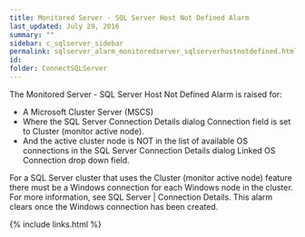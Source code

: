 ```yaml
---
title: ﻿Monitored Server - SQL Server Host Not Defined Alarm
last_updated: July 29, 2016
summary: ""
sidebar: c_sqlserver_sidebar
permalink: sqlserver_alarm_monitoredserver_sqlserverhostnotdefined.html
id:
folder: ConnectSQLServer
---
```



The Monitored Server - SQL Server Host Not Defined Alarm is raised for:

* A Microsoft Cluster Server (MSCS)
* Where the SQL Server Connection Details dialog Connection field is set to Cluster (monitor active node).
* And the active cluster node is NOT in the list of available OS connections in the SQL Server Connection Details dialog Linked OS Connection drop down field.


For a SQL Server cluster that uses the Cluster (monitor active node) feature there must be a Windows connection for each Windows node in the cluster. For more information, see SQL Server \| Connection Details. This alarm clears once the Windows connection has been created.

{% include links.html %}
